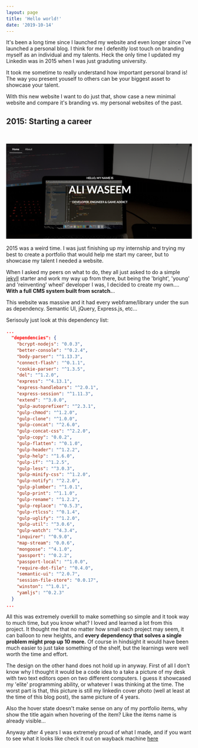 ```yaml
---
layout: page
title: 'Hello world!'
date: '2019-10-14'
---
```


It's been a long time since I launched my website and even longer since I've launched a personal blog. I think for me I defenitly lost touch on branding myself as an individual and my talents. Heck the only time I updated my Linkedin was in 2015 when I was just graduting university.

It took me sometime to really understand how important personal brand is! The way you present youself to others can be your biggest asset to showcase your talent.

With this new website I want to do just that, show case a new minimal website and compare it's branding vs. my personal websites of the past.

## 2015: Starting a career

<br />

![2015 webiste](./2015-website.png)

2015 was a weird time. I was just finishing up my internship and trying my best to create a portfolio that would help me start my career, but to showcase my talent I needed a website.

When I asked my peers on what to do, they all just asked to do a simple [jekyll](https://jekyllrb.com/) starter and work my way up from there, but being the 'bright', 'young' and 'reinventing' wheel' developer I was, I decided to create my own.... **With a full CMS system built from scratch.**..

This website was massive and it had every webframe/library under the sun as dependency. Semantic UI, jQuery, Express.js, etc...

Serisouly just look at this dependency list:

```json
...
  "dependencies": {
    "bcrypt-nodejs": "0.0.3",
    "better-console": "^0.2.4",
    "body-parser": "^1.13.3",
    "connect-flash": "^0.1.1",
    "cookie-parser": "^1.3.5",
    "del": "^1.2.0",
    "express": "^4.13.1",
    "express-handlebars": "^2.0.1",
    "express-session": "^1.11.3",
    "extend": "^3.0.0",
    "gulp-autoprefixer": "^2.3.1",
    "gulp-chmod": "^1.2.0",
    "gulp-clone": "^1.0.0",
    "gulp-concat": "^2.6.0",
    "gulp-concat-css": "^2.2.0",
    "gulp-copy": "0.0.2",
    "gulp-flatten": "^0.1.0",
    "gulp-header": "^1.2.2",
    "gulp-help": "^1.6.0",
    "gulp-if": "^1.2.5",
    "gulp-less": "^3.0.3",
    "gulp-minify-css": "^1.2.0",
    "gulp-notify": "^2.2.0",
    "gulp-plumber": "^1.0.1",
    "gulp-print": "^1.1.0",
    "gulp-rename": "^1.2.2",
    "gulp-replace": "^0.5.3",
    "gulp-rtlcss": "^0.1.4",
    "gulp-uglify": "^1.2.0",
    "gulp-util": "^3.0.6",
    "gulp-watch": "^4.3.4",
    "inquirer": "^0.9.0",
    "map-stream": "0.0.6",
    "mongoose": "^4.1.0",
    "passport": "^0.2.2",
    "passport-local": "^1.0.0",
    "require-dot-file": "^0.4.0",
    "semantic-ui": "^2.0.7",
    "session-file-store": "0.0.17",
    "winston": "^1.0.1",
    "yamljs": "^0.2.3"
  }
...
```

All this was extremely overkill to make something so simple and it took way to much time, but you know what? I loved and learned a lot from this project. It thought me that no matter how small each project may seem, it can balloon to new heights, and **every dependency that solves a single problem might prop up 10 more.** Of course in hindsight it would have been much easier to just take something of the shelf, but the learnings were well worth the time and effort.

The design on the other hand does not hold up in anyway. First of all I don't know why I thought it would be a code idea to a take a picture of my desk with two text editors open on two different computers. I guess it showcased my 'elite' programming ability, or whatever I was thinking at the time. The worst part is that, this picture is still my linkedin cover photo (well at least at the time of this blog post), the same picture of 4 years.

Also the hover state doesn't make sense on any of my portfolio items, why show the title again when hovering of the item? Like the items name is already visible...

Anyway after 4 years I was extremely proud of what I made, and if you want to see what it looks like check it out on wayback machine [here](https://web.archive.org/web/20150927214543/http://aliwaseem.com/)
